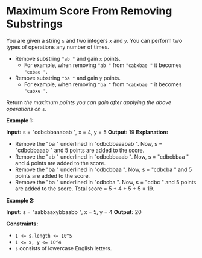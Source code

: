 # Maximum Score From Removing Substrings

You are given a string `s` and two integers `x` and `y`. You can perform two types of operations any number of times.

* Remove substring `"ab "` and gain `x` points.
  * For example, when removing `"ab "` from `"cabxbae "` it becomes `"cxbae "`.
* Remove substring `"ba "` and gain `y` points.
  * For example, when removing `"ba "` from `"cabxbae "` it becomes `"cabxe "`.

Return _the maximum points you can gain after applying the above operations on_ `s`.

**Example 1:**

**Input:** s =  "cdbcbbaaabab ", x = 4, y = 5
**Output:** 19
**Explanation:**

* Remove the  "ba " underlined in  "cdbcbbaaabab ". Now, s =  "cdbcbbaaab " and 5 points are added to the score.
* Remove the  "ab " underlined in  "cdbcbbaaab ". Now, s =  "cdbcbbaa " and 4 points are added to the score.
* Remove the  "ba " underlined in  "cdbcbbaa ". Now, s =  "cdbcba " and 5 points are added to the score.
* Remove the  "ba " underlined in  "cdbcba ". Now, s =  "cdbc " and 5 points are added to the score.
Total score = 5 + 4 + 5 + 5 = 19.

**Example 2:**

**Input:** s =  "aabbaaxybbaabb ", x = 5, y = 4
**Output:** 20

**Constraints:**

* `1 <= s.length <= 10^5`
* `1 <= x, y <= 10^4`
* `s` consists of lowercase English letters.
